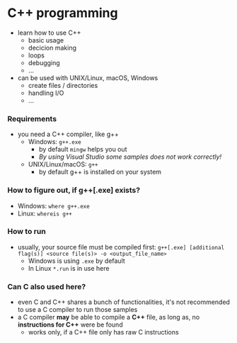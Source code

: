 #	C++ programming

- learn how to use C++
    - basic usage
    - decicion making
    - loops
    - debugging
    - ...
- can be used with UNIX/Linux, macOS, Windows
    - create files / directories
    - handling I/O
    - ...

### Requirements
-   you need a C++ compiler, like g++
    -   Windows: ```g++.exe```
        -   by default `mingw` helps you out
        -   *By using Visual Studio some samples does not work correctly!*
    -   UNIX/Linux/macOS: ```g++```
        -   by default g++ is installed on your system

### How to figure out, if g++[.exe] exists?
-   Windows: ```where g++.exe```
-   Linux: ```whereis g++```

### How to run
-   usually, your source file must be compiled first: ```g++[.exe] [additional flag(s)] <source file(s)> -o <output_file_name>```
    -   Windows is using `.exe` by default
    -   In Linux `*.run` is in use here

### Can C also used here?
-   even C and C++ shares a bunch of functionalities, it's not recommended to use a C compiler to run those samples
-   a C compiler **may** be able to compile a **C++** file, as long as, no **instructions for C++** were be found
    -   works only, if a C++ file only has raw C instructions